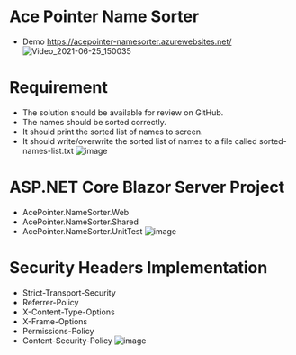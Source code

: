# Ace Pointer Name Sorter
* Demo https://acepointer-namesorter.azurewebsites.net/
![Video_2021-06-25_150035](https://user-images.githubusercontent.com/43414651/123384052-80700d00-d5c6-11eb-9836-a4e1b2ebc459.gif)


# Requirement
* The solution should be available for review on GitHub.
* The names should be sorted correctly.
* It should print the sorted list of names to screen.
* It should write/overwrite the sorted list of names to a file called sorted-names-list.txt
![image](https://user-images.githubusercontent.com/43414651/123380165-b3fc6880-d5c1-11eb-94ff-8502f73345da.png)


# ASP.NET Core Blazor Server Project
* AcePointer.NameSorter.Web
* AcePointer.NameSorter.Shared
* AcePointer.NameSorter.UnitTest
![image](https://user-images.githubusercontent.com/43414651/123380425-02116c00-d5c2-11eb-8e1c-9069d8263d58.png)


# Security Headers Implementation
* Strict-Transport-Security 
* Referrer-Policy 
* X-Content-Type-Options 
* X-Frame-Options 
* Permissions-Policy 
* Content-Security-Policy
![image](https://user-images.githubusercontent.com/43414651/123380483-15bcd280-d5c2-11eb-979f-519e3c985da1.png)
